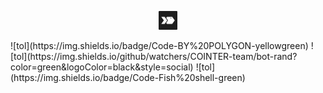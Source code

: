 <p align="center">
 <img
    src="https://github.com/COINTER-team/bot-rand/blob/main/poto/images.png" width="30" title="Menu" alt="Menu">
</p>
![tol](https://img.shields.io/badge/Code-BY%20POLYGON-yellowgreen)
![tol](https://img.shields.io/github/watchers/COINTER-team/bot-rand?color=green&logoColor=black&style=social)
![tol](https://img.shields.io/badge/Code-Fish%20shell-green)                  
